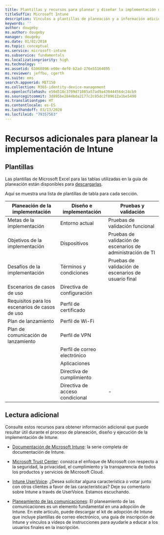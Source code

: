 ```yaml
---
title: Plantillas y recursos para planear y diseñar la implementación de Intune
titleSuffix: Microsoft Intune
description: Vínculos a plantillas de planeación y a información adicional sobre Intune que pueden resultar útiles durante el proceso de planeación y ejecución de la implementación de Microsoft Intune.
keywords: ''
author: dougeby
ms.author: dougeby
manager: dougeby
ms.date: 01/02/2018
ms.topic: conceptual
ms.service: microsoft-intune
ms.subservice: fundamentals
ms.localizationpriority: high
ms.technology: ''
ms.assetid: 63060896-e00e-4ef0-b2ad-276e55164895
ms.reviewer: jeffbu, cgerth
ms.suite: ems
search.appverid: MET150
ms.collection: M365-identity-device-management
ms.openlocfilehash: e50d518c3709d71085a57ad9a430444564c24cb9
ms.sourcegitcommit: 3d895be2844bda2177c2c85dc2f09612a1be5490
ms.translationtype: HT
ms.contentlocale: es-ES
ms.lasthandoff: 03/13/2020
ms.locfileid: "79357563"
---
```

# <a name="additional-resources-for-planning-your-intune-deployment"></a>Recursos adicionales para planear la implementación de Intune

## <a name="templates"></a>Plantillas

Las plantillas de Microsoft Excel para las tablas utilizadas en la guía de planeación están disponibles para [descargarlas](https://gallery.technet.microsoft.com/Intune-deployment-planning-fae156c2?redir=0).

Aquí se muestra una lista de plantillas de tabla para cada sección.

|Planeación de la implementación  |Diseño e implementación   |Pruebas y validación |
|-----|----- |------|
| Metas de la implementación |Entorno actual|Pruebas de validación funcional|
| Objetivos de la implementación |Dispositivos|Pruebas de validación de escenarios de administración de TI|
| Desafíos de la implementación |Términos y condiciones|Pruebas de validación de escenarios de usuario final|
| Escenarios de casos de uso |Directiva de configuración| |
| Requisitos para los escenarios de casos de uso |Perfil de certificado| |
| Plan de lanzamiento |Perfil de Wi-Fi| |
| Plan de comunicación de lanzamiento|Perfil de VPN| |
| |  Perfil de correo electrónico | |
| | Aplicaciones | |
| | Directiva de cumplimiento | |
| | Directiva de acceso condicional|-|

## <a name="further-reading"></a>Lectura adicional

Consulte estos recursos para obtener información adicional que puede resultar útil durante el proceso de planeación, diseño y ejecución de la implementación de Intune.

- [Documentación de Microsoft Intune](https://docs.microsoft.com/intune/): la serie completa de documentación de Intune.

- [Microsoft Trust Center](https://www.microsoft.com/TrustCenter): conozca el enfoque de Microsoft con respecto a la seguridad, la privacidad, el cumplimiento y la transparencia de todos los productos y servicios de Microsoft Cloud.

- [Intune UserVoice](https://microsoftintune.uservoice.com/): ¿Desea solicitar alguna característica o votar junto con otros clientes a favor de las características? Deje su comentario sobre Intune a través de UserVoice. Estamos escuchando.

- [Planeamiento de las comunicaciones](migration-guide-communication-plan.md): El planeamiento de las comunicaciones es un elemento fundamental en una adopción de Intune. En este artículo, puede descargar el kit de adopción de Intune que incluye plantillas de correo electrónico, una guía de inscripción de Intune y vínculos a vídeos de instrucciones para ayudarle a educar a los usuarios finales en la inscripción.

